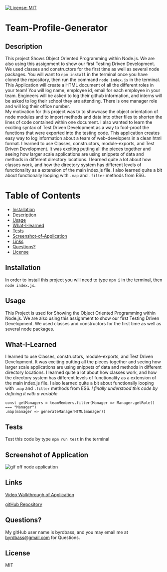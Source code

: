
  [![License: MIT](https://img.shields.io/badge/License-MIT-yellow.svg)](https://opensource.org/licenses/MIT)
# Team-Profile-Generator

## Description
This project Shows Object Oriented Programming within Node.js.  We are also using this assignment to show our first Testing Driven Development.  We used classes and constructors for the first time as well as several node packages. You will want to `npm install` in the terminal once you have cloned the repository, then run the command `node index.js` in the terminal.  This Application will create a HTML document of all the different roles in your team!  You will log name, employee id, email for each employee in your team.  Engineers will be asked to log their github information, and interns will be asked to log their school they are attending.  There is one manager role and will log their office number.  
My motivation for this project was to to showcase the object orientation of node modules and to import methods and data into other files to shorten the lines of code contained within one document.  I also wanted to learn the exciting syntax of Test Driven Development as a way to fool-proof the functions that were exported into the testing code.
This application creates easy way to log information about a team of web-developers in a clean html format.  I learned to use Classes, constructors, module-exports, and Test Driven Development.  It was exciting putting all the pieces together and seeing how larger scale applications are using snippets of data and methods in different directory locations.  I learned quite a lot about how classes work, and how the directory system has different levels of functionality as a extension of the main index.js file.  I also learned quite a bit about functionally looping with `.map` and `.filter` methods from ES6.. 

# Table of Contents
- [Installation](#Installation)
- [Description](#Description)
- [Usage](#Usage)
- [What-I-learned](#What-I-Learned)
- [Tests](#Tests)
- [Screenshot-of-Application](#Screenshot-of-Application)
- [Links](#Links)
- [Questions?](#Questions?)
- [License](#License)


## Installation
In order to install this project you will need to type `npm i` in the terminal, then `node index.js`.

## Usage
This Project is used for Showing the Object Oriented Programming within Node.js.  We are also using this assignment to show our first Testing Driven Development.  We used classes and constructors for the first time as well as several node packages.

## What-I-Learned
I learned to use Classes, constructors, module-exports, and Test Driven Development.  It was exciting putting all the pieces together and seeing how larger scale applications are using snippets of data and methods in different directory locations.  I learned quite a lot about how classes work, and how the directory system has different levels of functionality as a extension of the main index.js file.  I also learned quite a bit about functionally looping with `.map` and `.filter` methods from ES6.
*I finally understood this code by defining it with a variable*

    const getManagers = teamMembers.filter(Manager => Manager.getRole() === "Manager")
    .map(manager => generateManagerHTML(manager))

## Tests
Test this code by type `npm run test` in the terminal

## Screenshot of Application
![gif off node application](images\team-profile-generator-gif.gif)

## Links
[Video Walkthrough of Application](https://drive.google.com/file/d/1F3pFCqa7KTwIOaLw8CuhUXPRz9qdBfgn/view?usp=sharing)

[gitHub Repository](https://github.com/Byrdbass/Team-Profile-Generator)

## Questions?
My gitHub user name is byrdbass, and you may email me at byrdbass@gmail.com for Questions.

## License
MIT
